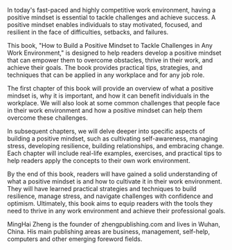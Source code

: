 
In today's fast-paced and highly competitive work environment, having a positive mindset is essential to tackle challenges and achieve success. A positive mindset enables individuals to stay motivated, focused, and resilient in the face of difficulties, setbacks, and failures.

This book, "How to Build a Positive Mindset to Tackle Challenges in Any Work Environment," is designed to help readers develop a positive mindset that can empower them to overcome obstacles, thrive in their work, and achieve their goals. The book provides practical tips, strategies, and techniques that can be applied in any workplace and for any job role.

The first chapter of this book will provide an overview of what a positive mindset is, why it is important, and how it can benefit individuals in the workplace. We will also look at some common challenges that people face in their work environment and how a positive mindset can help them overcome these challenges.

In subsequent chapters, we will delve deeper into specific aspects of building a positive mindset, such as cultivating self-awareness, managing stress, developing resilience, building relationships, and embracing change. Each chapter will include real-life examples, exercises, and practical tips to help readers apply the concepts to their own work environment.

By the end of this book, readers will have gained a solid understanding of what a positive mindset is and how to cultivate it in their work environment. They will have learned practical strategies and techniques to build resilience, manage stress, and navigate challenges with confidence and optimism. Ultimately, this book aims to equip readers with the tools they need to thrive in any work environment and achieve their professional goals.

MingHai Zheng is the founder of zhengpublishing.com and lives in Wuhan, China. His main publishing areas are business, management, self-help, computers and other emerging foreword fields.
